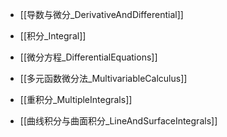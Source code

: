 
- [[导数与微分_DerivativeAndDifferential]]

- [[积分_Integral]]

- [[微分方程_DifferentialEquations]]

- [[多元函数微分法_MultivariableCalculus]]

- [[重积分_MultipleIntegrals]]

- [[曲线积分与曲面积分_LineAndSurfaceIntegrals]]


